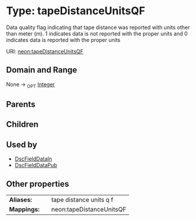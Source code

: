 
# Type: tapeDistanceUnitsQF


Data quality flag indicating that tape distance was reported with units other than meter (m). 1 indicates data is not reported with the proper units and 0 indicates data is reported with the proper units

URI: [neon:tapeDistanceUnitsQF](https://data.neonscience.org/tapeDistanceUnitsQF)


## Domain and Range

None ->  <sub>OPT</sub> [Integer](types/Integer.md)

## Parents


## Children


## Used by

 * [DscFieldDataIn](DscFieldDataIn.md)
 * [DscFieldDataPub](DscFieldDataPub.md)

## Other properties

|  |  |  |
| --- | --- | --- |
| **Aliases:** | | tape distance units q f |
| **Mappings:** | | neon:tapeDistanceUnitsQF |

